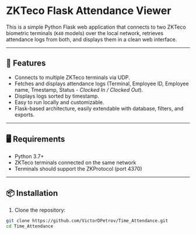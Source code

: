 # ZKTeco Flask Attendance Viewer

This is a simple Python Flask web application that connects to two ZKTeco biometric terminals (`K40` models) over the local network, retrieves attendance logs from both, and displays them in a clean web interface.

---

## 🔧 Features

- Connects to multiple ZKTeco terminals via UDP.
- Fetches and displays attendance logs (Terminal, Employee ID, Employee name, Tmestamp, Status - *Clocked In / Clocked Out*).
- Displays logs sorted by timestamp.
- Easy to run locally and customizable.
- Flask-based architecture, easily extendable with database, filters, and exports.

---

## 🖥️ Requirements

- Python 3.7+
- ZKTeco terminals connected on the same network
- Terminals should support the ZKProtocol (port 4370)

---

## 📦 Installation

1. Clone the repository:

```bash
git clone https://github.com/VictorDPetrov/Time_Attendance.git
cd Time_Attendance
